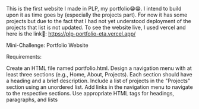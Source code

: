 This is the first website I made in PLP, my portfolio😁😁. I intend to build upon it as time goes by (especially the projects part). For now it has some projects but due to the fact that I had not yet understood deployment of the projects that list is not updated. To see the website live, I used vercel and here is the link🎯: https://plp-portfolio-eta.vercel.app/

Mini-Challenge: Portfolio Website

Requirements:

Create an HTML file named portfolio.html.
Design a navigation menu with at least three sections (e.g., Home, About, Projects).
Each section should have a heading and a brief description.
Include a list of projects in the "Projects" section using an unordered list.
Add links in the navigation menu to navigate to the respective sections.
Use appropriate HTML tags for headings, paragraphs, and lists
